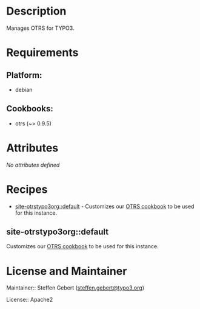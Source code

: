 # Description

Manages OTRS for TYPO3.

# Requirements

## Platform:

* debian

## Cookbooks:

* otrs (~> 0.9.5)

# Attributes

*No attributes defined*

# Recipes

* [site-otrstypo3org::default](#site-otrstypo3orgdefault) - Customizes our [OTRS cookbook](https://github.com/TYPO3-cookbooks/otrs) to be used for this instance.

## site-otrstypo3org::default

Customizes our [OTRS cookbook](https://github.com/TYPO3-cookbooks/otrs) to be used for this instance.

# License and Maintainer

Maintainer:: Steffen Gebert (<steffen.gebert@typo3.org>)

License:: Apache2
